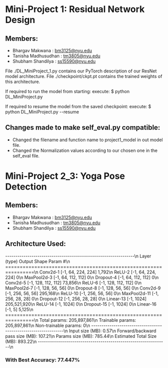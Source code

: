 # Mini-Project 1: Residual Network Design
## Members:
- Bhargav Makwana     : bm3125@nyu.edu
- Tanisha Madhusudhan : tm3805@nyu.edu
- Shubham Shandilya   : ss15590@nyu.edu

File ./DL_MiniProject_1.py contains our PyTorch description of our ResNet model architecture.
File ./checkpoint/ckpt.pt contains the trained weights of this architecture.

If required to run the model from starting:
execute: $ python DL_MiniProject.py

If required to resume the model from the saved checkpoint:
execute: $ python DL_MiniProject.py --resume

## Changes made to make self_eval.py compatible:
- Changed the filename and function name to project1_model in out model file.
- Changed the Normalization values according to our chosen one in the self_eval file.

# Mini-Project 2_3: Yoga Pose Detection
## Members:
- Bhargav Makwana     : bm3125@nyu.edu
- Tanisha Madhusudhan : tm3805@nyu.edu
- Shubham Shandilya   : ss15590@nyu.edu

## Architecture Used:
----------------------------------------------------------------\n
        Layer (type)               Output Shape         Param #\n
================================================================\n
            Conv2d-1         [-1, 64, 224, 224]           1,792\n
              ReLU-2         [-1, 64, 224, 224]               0\n
         MaxPool2d-3         [-1, 64, 112, 112]               0\n
           Dropout-4         [-1, 64, 112, 112]               0\n
            Conv2d-5        [-1, 128, 112, 112]          73,856\n
              ReLU-6        [-1, 128, 112, 112]               0\n
         MaxPool2d-7          [-1, 128, 56, 56]               0\n
           Dropout-8          [-1, 128, 56, 56]               0\n
            Conv2d-9          [-1, 256, 56, 56]         295,168\n
             ReLU-10          [-1, 256, 56, 56]               0\n
        MaxPool2d-11          [-1, 256, 28, 28]               0\n
          Dropout-12          [-1, 256, 28, 28]               0\n
           Linear-13                 [-1, 1024]     205,521,920\n
             ReLU-14                 [-1, 1024]               0\n
          Dropout-15                 [-1, 1024]               0\n
           Linear-16                    [-1, 5]           5,125\n
================================================================\n
Total params: 205,897,861\n
Trainable params: 205,897,861\n
Non-trainable params: 0\n
----------------------------------------------------------------\n
Input size (MB): 0.57\n
Forward/backward pass size (MB): 107.21\n
Params size (MB): 785.44\n
Estimated Total Size (MB): 893.22\n
----------------------------------------------------------------\n
### With Best Accuracy: 77.447%
